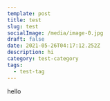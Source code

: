 ```yaml
---
template: post
title: test
slug: test
socialImage: /media/image-0.jpg
draft: false
date: 2021-05-26T04:17:12.252Z
description: hi
category: test-category
tags:
  - test-tag
---
```

hello